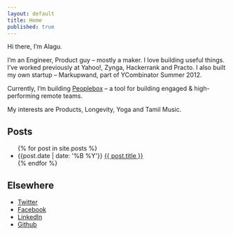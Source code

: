 ```yaml
---
layout: default
title: Home
published: true
---
```


Hi there, I’m Alagu.

I’m an Engineer, Product guy – mostly a maker. I love building useful things. I’ve worked previously at Yahoo!, Zynga, Hackerrank and Practo. I also built my own startup – Markupwand, part of YCombinator Summer 2012.

Currently, I’m building [Peoplebox](https://www.peoplebox.ai) – a tool for building engaged & high-performing remote teams.

My interests are Products, Longevity, Yoga and Tamil Music.

## Posts

<ul>
  {% for post in site.posts %}
    <li>
      <span>{{post.date | date: '%B %Y'}}</span>
      <a href="{{ post.url }}">{{ post.title }}</a>
    </li>
  {% endfor %}
</ul>

## Elsewhere

- [Twitter](http://twitter.com/alagu)
- [Facebook](http://facebook.com/alagu)
- [LinkedIn](https://www.linkedin.com/in/alagu2/)
- [Github](https://github.com/alagu)
